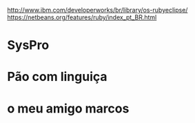http://www.ibm.com/developerworks/br/library/os-rubyeclipse/
https://netbeans.org/features/ruby/index_pt_BR.html

# SysPro
# Pão com linguiça
# o meu amigo marcos
